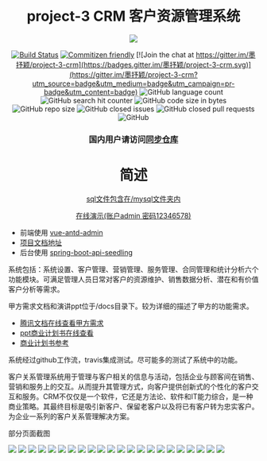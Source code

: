 <center>

# project-3 CRM 客户资源管理系统

![](/front/src/assets/img/logo.png)

[![Build Status](https://travis-ci.org/moshuying/project-3-crm.svg?branch=main)](https://travis-ci.org/moshuying/project-3-crm)
[![Commitizen friendly](https://img.shields.io/badge/commitizen-friendly-brightgreen.svg)](http://commitizen.github.io/cz-cli/) [![Join the chat at https://gitter.im/墨抒颖/project-3-crm](https://badges.gitter.im/墨抒颖/project-3-crm.svg)](https://gitter.im/墨抒颖/project-3-crm?utm_source=badge&utm_medium=badge&utm_campaign=pr-badge&utm_content=badge) ![GitHub language count](https://img.shields.io/github/languages/count/moshuying/project-3-crm) ![GitHub search hit counter](https://img.shields.io/github/search/moshuying/project-3-crm/1) ![GitHub code size in bytes](https://img.shields.io/github/languages/code-size/moshuying/project-3-crm) ![GitHub repo size](https://img.shields.io/github/repo-size/moshuying/project-3-crm) ![GitHub closed issues](https://img.shields.io/github/issues-closed/moshuying/project-3-crm) ![GitHub closed pull requests](https://img.shields.io/github/issues-pr-closed/moshuying/project-3-crm) ![GitHub](https://img.shields.io/github/license/moshuying/project-3-crm)

### 国内用户请访问[同步仓库](https://gitee.com/moshuying/project-3-crm)


# 简述

[sql文件包含在/mysql文件夹内](https://github.com/moshuying/project-3-crm/blob/main/mysql)

<a href="http://project.crm3.msy.plus" target="_blank">
在线演示(账户admin 密码12346578)
</a>
</center>


- 前端使用 [vue-antd-admin](https://github.com/iczer/vue-antd-admin) 
- [项目文档地址](https://iczer.gitee.io/vue-antd-admin-docs/advance/authority.html#%E9%A1%B5%E9%9D%A2%E6%9D%83%E9%99%90) 
- 后台使用 [spring-boot-api-seedling](https://github.com/Zoctan/spring-boot-api-seedling) 

系统包括：系统设置、客户管理、营销管理、服务管理、合同管理和统计分析六个功能模块。可满足管理人员日常对客户的资源维护、销售数据分析、潜在和有价值客户分析等需求。


甲方需求文档和演讲ppt位于/docs目录下。较为详细的描述了甲方的功能需求。
- [腾讯文档在线查看甲方需求](https://docs.qq.com/doc/DR0JVbFpmdXNEU1NM)
- [ppt商业计划书在线查看](https://docs.qq.com/slide/DR2dIaXB1b3hVZkdw)
- [商业计划书参考](https://max.book118.com/html/2017/0508/105355794.shtm)



系统经过github工作流，travis集成测试。尽可能多的测试了系统中的功能。

客户关系管理系统用于管理与客户相关的信息与活动，包括企业与顾客间在销售、营销和服务上的交互。从而提升其管理方式，向客户提供创新式的个性化的客户交互和服务。CRM不仅仅是一个软件，它还是方法论、软件和IT能力综合，是一种商业策略。其最终目标是吸引新客户、保留老客户以及将已有客户转为忠实客户。为企业一系列的客户关系管理解决方案。

部分页面截图

![](./images/Snipaste_2021-05-24_17-26-55.png)
![](./images/Snipaste_2021-05-24_17-27-16.png)
![](./images/Snipaste_2021-05-24_17-27-48.png)
![](./images/Snipaste_2021-05-24_17-28-09.png)
![](./images/Snipaste_2021-05-24_17-28-20.png)
![](./images/Snipaste_2021-05-24_17-28-29.png)
![](./images/Snipaste_2021-05-24_17-28-40.png)
![](./images/Snipaste_2021-05-24_17-28-46.png)
![](./images/Snipaste_2021-05-24_17-28-54.png)
![](./images/Snipaste_2021-05-24_17-29-11.png)
![](./images/Snipaste_2021-05-24_17-29-16.png)
![](./images/Snipaste_2021-05-24_17-29-24.png)
![](./images/Snipaste_2021-05-24_17-29-29.png)
![](./images/Snipaste_2021-05-24_17-29-37.png)
![](./images/Snipaste_2021-05-24_17-29-48.png)
![](./images/Snipaste_2021-05-24_17-29-55.png)
![](./images/Snipaste_2021-05-24_17-30-06.png)
![](./images/Snipaste_2021-05-24_17-30-18.png)
![](./images/Snipaste_2021-05-24_17-30-39.png)
![](./images/Snipaste_2021-05-24_17-30-49.png)
![](./images/Snipaste_2021-05-24_17-30-56.png)
![](./images/Snipaste_2021-05-24_17-31-03.png)
